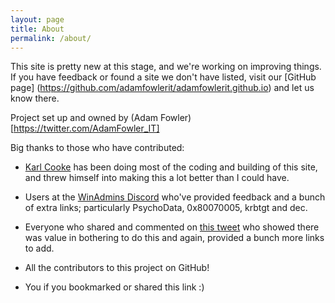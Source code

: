 ```yaml
---
layout: page
title: About
permalink: /about/
---
```


This site is pretty new at this stage, and we're working on improving things. If you have feedback or found a site we don't have listed, visit our [GitHub page] (https://github.com/adamfowlerit/adamfowlerit.github.io) and let us know there.

Project set up and owned by (Adam Fowler)[https://twitter.com/AdamFowler_IT] 

Big thanks to those who have contributed:

- [Karl Cooke](https://twitter.com/Karl_ITNerd) has been doing most of the coding and building of this site, and threw himself into making this a lot better than I could have.

- Users at the [WinAdmins Discord](https://aka.ms/winadmins) who've provided feedback and a bunch of extra links; particularly PsychoData, 0x80070005, krbtgt and dec.

- Everyone who shared and commented on [this tweet](https://twitter.com/AdamFowler_IT/status/1321959895839600640) who showed there was value in bothering to do this and again, provided a bunch more links to add.

- All the contributors to this project on GitHub!

- You if you bookmarked or shared this link :)
